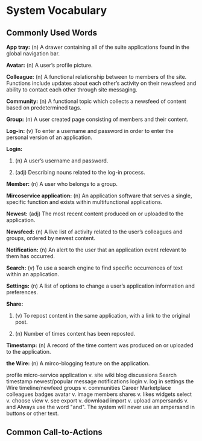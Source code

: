 # System Vocabulary

## Commonly Used Words
**App tray:** (n) A drawer containing all of the suite applications found in the global navigation bar.

**Avatar:** (n) A user’s profile picture.

**Colleague:** (n) A functional relationship between to members of the site. Functions include updates about each other’s activity on their newsfeed and ability to contact each other through site messaging.

**Community:** (n) A functional topic which collects a newsfeed of content based on predetermined tags.

**Group:** (n) A user created page consisting of members and their content.

**Log-in:** (v) To enter a username and password in order to enter the personal version of an application.

**Login:** 

1.	(n) A user’s username and password.

2.	(adj) Describing nouns related to the log-in process.

**Member:** (n) A user who belongs to a group.

**Mircoservice application:** (n) An application software that serves a single, specific function and exists within multifunctional applications.

**Newest:** (adj) The most recent content produced on or uploaded to the application.

**Newsfeed:** (n) A live list of activity related to the user’s colleagues and groups, ordered by newest content.

**Notification:** (n) An alert to the user that an application event relevant to them has occurred.

**Search:** (v) To use a search engine to find specific occurrences of text within an application.

**Settings:** (n) A list of options to change a user’s application information and preferences.

**Share:**

1.  (v) To repost content in the same application, with a link to the original post.

2.  (n) Number of times content has been reposted.

**Timestamp:** (n) A record of the time content was produced on or uploaded to the application.

**the Wire:** (n) A mirco-blogging feature on the application.

profile
micro-service
application v. site
wiki
blog
discussions
Search
timestamp
newest/popular
message
notifications
login v. log in
settings
the Wire
timeline/newfeed
groups v. communities
Career Marketplace
colleagues
badges
avatar v. image
members
shares v. likes
widgets
select v. choose
view v. see
export v. download
import v. upload
ampersands v. and
Always use the word "and". The system will never use an ampersand in buttons or other text. 

## Common Call-to-Actions
